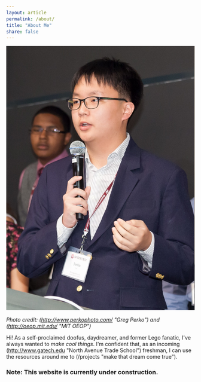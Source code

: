 ```yaml
---
layout: article
permalink: /about/
title: "About Me"
share: false
---
```


![Photo credit: Greg Perko and MIT OEOP](/images/about.jpg)

*Photo credit: (http://www.perkophoto.com/ "Greg Perko") and (http://oeop.mit.edu/ "MIT OEOP")* 

Hi! As a self-proclaimed doofus, daydreamer, and former Lego fanatic, I've always wanted to *make cool things*. I'm confident that, as an incoming (http://www.gatech.edu "North Avenue Trade School") freshman, I can use the resources around me to (/projects "make that dream come true"). 

### Note: This website is currently under construction. 